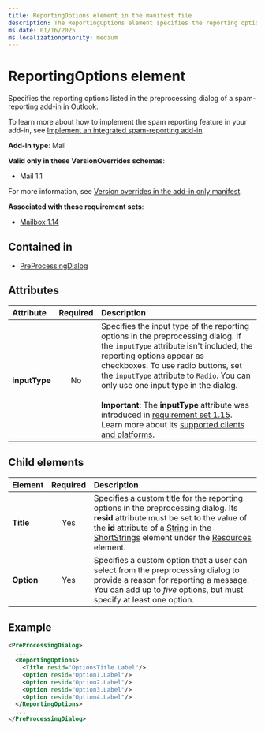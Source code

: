 ```yaml
---
title: ReportingOptions element in the manifest file
description: The ReportingOptions element specifies the reporting options listed in the preprocessing dialog of a spam-reporting add-in in Outlook.
ms.date: 01/16/2025
ms.localizationpriority: medium
---
```


# ReportingOptions element

Specifies the reporting options listed in the preprocessing dialog of a spam-reporting add-in in Outlook.

To learn more about how to implement the spam reporting feature in your add-in, see [Implement an integrated spam-reporting add-in](/office/dev/add-ins/outlook/spam-reporting).

**Add-in type**: Mail

**Valid only in these VersionOverrides schemas**:

- Mail 1.1

For more information, see [Version overrides in the add-in only manifest](/office/dev/add-ins/develop/xml-manifest-overview#version-overrides-in-the-manifest).

**Associated with these requirement sets**:

- [Mailbox 1.14](../requirement-sets/outlook/requirement-set-1.14/outlook-requirement-set-1.14.md)

## Contained in

- [PreProcessingDialog](preprocessingdialog.md)

## Attributes

| Attribute | Required | Description |
|:-----|:-----:|:-----|
| **inputType** | No | Specifies the input type of the reporting options in the preprocessing dialog. If the `inputType` attribute isn't included, the reporting options appear as checkboxes. To use radio buttons, set the `inputType` attribute to `Radio`. You can only use one input type in the dialog.<br><br>**Important**: The **inputType** attribute was introduced in [requirement set 1.15](../requirement-sets/outlook/requirement-set-1.15/outlook-requirement-set-1.15.md). Learn more about its [supported clients and platforms](/javascript/api/requirement-sets/outlook/outlook-api-requirement-sets). |

## Child elements

| Element | Required | Description |
| :------ | :------: | :------ |
| **Title** | Yes | Specifies a custom title for the reporting options in the preprocessing dialog. Its **resid** attribute must be set to the value of the **id** attribute of a [String](string.md) in the [ShortStrings](shortstrings.md) element under the [Resources](resources.md) element. |
| **Option** | Yes | Specifies a custom option that a user can select from the preprocessing dialog to provide a reason for reporting a message. You can add up to *five* options, but must specify at least one option. |

## Example

```xml
<PreProcessingDialog>
  ...
  <ReportingOptions>
    <Title resid="OptionsTitle.Label"/>
    <Option resid="Option1.Label"/>
    <Option resid="Option2.Label"/>
    <Option resid="Option3.Label"/>
    <Option resid="Option4.Label"/>
  </ReportingOptions>
  ...
</PreProcessingDialog>
```

